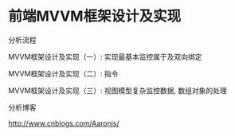 前端MVVM框架设计及实现
======================

分析流程</br>

  MVVM框架设计及实现（一）: 实现最基本监控属于及双向绑定</br>

  MVVM框架设计及实现（二）: 指令</br>
  
  MVVM框架设计及实现（三）: 视图模型复杂监控数据, 数组对象的处理</br>

  

分析博客</br>
  
  http://www.cnblogs.com/Aaronjs/</br>
